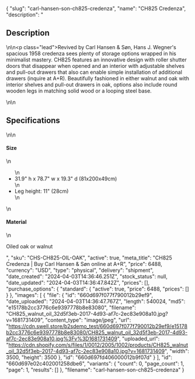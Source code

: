 {
  "slug": "carl-hansen-son-ch825-credenza",
  "name": "CH825 Credenza",
  "description": "<h2>Description</h2>\n<!-- split -->\n<p class=\"lead\">Revived by Carl Hansen &amp; Søn, Hans J. Wegner's spacious 1958 credenza sees plenty of storage options wrapped in his minimalist mastery. CH825 features an innovative design with roller shutter doors that disappear when opened and an interior with adjustable shelves and pull-out drawers that also can enable simple installation of additional drawers (inquire at A+R). Beautifully fashioned in either walnut and oak with interior shelves and pull-out drawers in oak, options also include round wooden legs in matching solid wood or a looping steel base.</p>\n<!-- split -->\n<h2>Specifications</h2>\n<!-- split -->\n<h4>Size</h4>\n<ul>\n<li>31.9\" h x 78.7\" w x 19.3\" d (81x200x49cm)</li>\n<li>Leg height: 11\" (28cm)</li>\n</ul>\n<h4>Material</h4>\n<p>Oiled oak or walnut</p>",
  "sku": "CHS-CH825-OIL-OAK",
  "active": true,
  "meta_title": "CH825 Credenza | Buy Carl Hansen & Søn online at A+R",
  "price": 6488,
  "currency": "USD",
  "type": "physical",
  "delivery": "shipment",
  "date_created": "2024-04-03T14:36:46.251Z",
  "stock_status": null,
  "date_updated": "2024-04-03T14:36:47.842Z",
  "prices": [],
  "purchase_options": {
    "standard": {
      "active": true,
      "price": 6488,
      "prices": []
    }
  },
  "images": [
    {
      "file": {
        "id": "660d697f077f790012b29ef9",
        "date_uploaded": "2024-04-03T14:36:47.767Z",
        "length": 540024,
        "md5": "e15178b2cc3776c6e9397778b8e83080",
        "filename": "CH825_walnut_oil_32d5f3eb-2017-4d93-af7c-2ec83e908a10.jpg?v=1681731409",
        "content_type": "image/jpeg",
        "url": "https://cdn.swell.store/b2sdemo_test/660d697f077f790012b29ef9/e15178b2cc3776c6e9397778b8e83080/CH825_walnut_oil_32d5f3eb-2017-4d93-af7c-2ec83e908a10.jpg%3Fv%3D1681731409",
        "uploaded_url": "https://cdn.shopify.com/s/files/1/0012/2005/1002/products/CH825_walnut_oil_32d5f3eb-2017-4d93-af7c-2ec83e908a10.jpg?v=1681731409",
        "width": 3500,
        "height": 3500
      },
      "id": "660d697fd406000012b9f07d"
    }
  ],
  "id": "660d697e02c402001258dbe6",
  "variants": {
    "count": 0,
    "page_count": 1,
    "page": 1,
    "results": []
  },
  "filename": "carl-hansen-son-ch825-credenza"
}